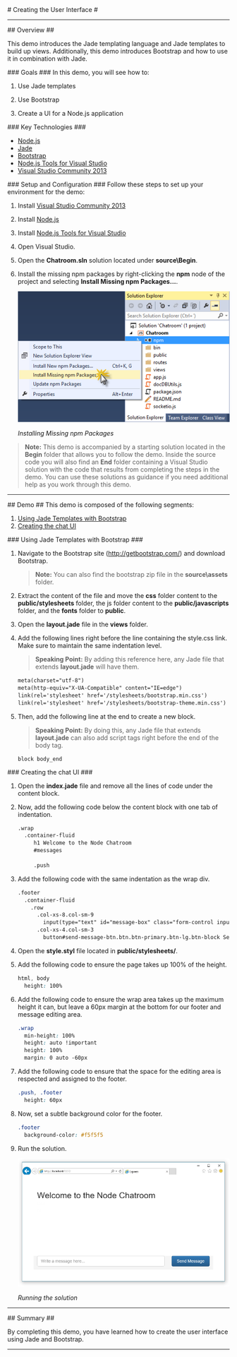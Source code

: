 ﻿<a name="title" />
# Creating the User Interface #

---
<a name="Overview" />
## Overview ##

This demo introduces the Jade templating language and Jade templates to build up views. Additionally, this demo introduces Bootstrap and how to use it in combination with Jade.

<a id="goals" />
### Goals ###
In this demo, you will see how to:

1. Use Jade templates

1. Use Bootstrap

1. Create a UI for a Node.js application

<a name="technologies" />
### Key Technologies ###

- [Node.js][1]
- [Jade][2]
- [Bootstrap][3]
- [Node.js Tools for Visual Studio][4]
- [Visual Studio Community 2013][5]

[1]: https://nodejs.org/
[2]: http://jade-lang.com/
[3]: http://getbootstrap.com/
[4]: https://www.visualstudio.com/en-us/features/node-js-vs.aspx
[5]: https://www.visualstudio.com/en-us/features/node-js-vs.aspx

<a name="Setup" />
### Setup and Configuration ###
Follow these steps to set up your environment for the demo:

1. Install [Visual Studio Community 2013](https://go.microsoft.com/fwlink/?LinkId=517284)
1. Install [Node.js](https://nodejs.org/download/)
1. Install [Node.js Tools for Visual Studio](http://aka.ms/getntvs)
1. Open Visual Studio.
1. Open the **Chatroom.sln** solution located under **source\Begin**.
1. Install the missing npm packages by right-clicking the **npm** node of the project and selecting **Install Missing npm Packages...**.

	![Installing Missing npm Packages](images/installing-missing-npm-packages.png?raw=true "Installing Missing npm Packages")

	_Installing Missing npm Packages_

> **Note:** This demo is accompanied by a starting solution located in the **Begin** folder that allows you to follow the demo. Inside the source code you will also find an **End** folder containing a Visual Studio solution with the code that results from completing the steps in the demo. You can use these solutions as guidance if you need additional help as you work through this demo.

---

<a name="Demo" />
## Demo ##
This demo is composed of the following segments:

1. [Using Jade Templates with Bootstrap](#segment1)
1. [Creating the chat UI](#segment2)

<a name="segment1" />
### Using Jade Templates with Bootstrap ###

1. Navigate to the Bootstrap site (http://getbootstrap.com/) and download Bootstrap.

	> **Note:** You can also find the bootstrap zip file in the **source\assets** folder.

1. Extract the content of the file and move the **css** folder content to the **public/stylesheets** folder, the js folder content to the **public/javascripts** folder, and the **fonts** folder to **public**.

1. Open the **layout.jade** file in the **views** folder.

1. Add the following lines right before the line containing the style.css link. Make sure to maintain the same indentation level.

	> **Speaking Point:** By adding this reference here, any Jade file that extends **layout.jade** will have them.

	````HTML
	meta(charset="utf-8")
	meta(http-equiv="X-UA-Compatible" content="IE=edge")
	link(rel='stylesheet' href='/stylesheets/bootstrap.min.css')
	link(rel='stylesheet' href='/stylesheets/bootstrap-theme.min.css')
	````

1. Then, add the following line at the end to create a new block.

	> **Speaking Point:** By doing this, any Jade file that extends **layout.jade** can also add script tags right before the end of the body tag.

	````JavaScript
	block body_end
	````

<a name="segment2" />
### Creating the chat UI ###

1. Open the **index.jade** file and remove all the lines of code under the content block.

1. Now, add the following code below the content block with one tab of indentation.

	````HTML
	.wrap
	  .container-fluid
		 h1 Welcome to the Node Chatroom
		 #messages

		 .push
	````

1. Add the following code with the same indentation as the wrap div.

	````HTML
	.footer
	  .container-fluid
	    .row
	      .col-xs-8.col-sm-9
	        input(type="text" id="message-box" class="form-control input-lg" placeholder="Write a message here..." rows="3")
	      .col-xs-4.col-sm-3
	        button#send-message-btn.btn.btn-primary.btn-lg.btn-block Send Message
	````

1. Open the **style.styl** file located in **public/stylesheets/**.

1. Add the following code to ensure the page takes up 100% of the height.

	````CSS
	html, body
	  height: 100%
	````

1. Add the following code to ensure the wrap area takes up the maximum height it can, but leave a 60px margin at the bottom for our footer and message editing area.

	````CSS
	.wrap 
	  min-height: 100%
	  height: auto !important
	  height: 100%
	  margin: 0 auto -60px
	````

1. Add the following code to ensure that the space for the editing area is respected and assigned to the footer.

	````CSS
	.push, .footer 
	  height: 60px
	````

1. Now, set a subtle background color for the footer.

	````CSS
	.footer
	  background-color: #f5f5f5
	````

1. Run the solution.

	![Running the solution](Images/running-the-solution.png?raw=true "Running the solution")

	_Running the solution_

---

<a name="summary" />
## Summary ##

By completing this demo, you have learned how to create the user interface using Jade and Bootstrap.

---
